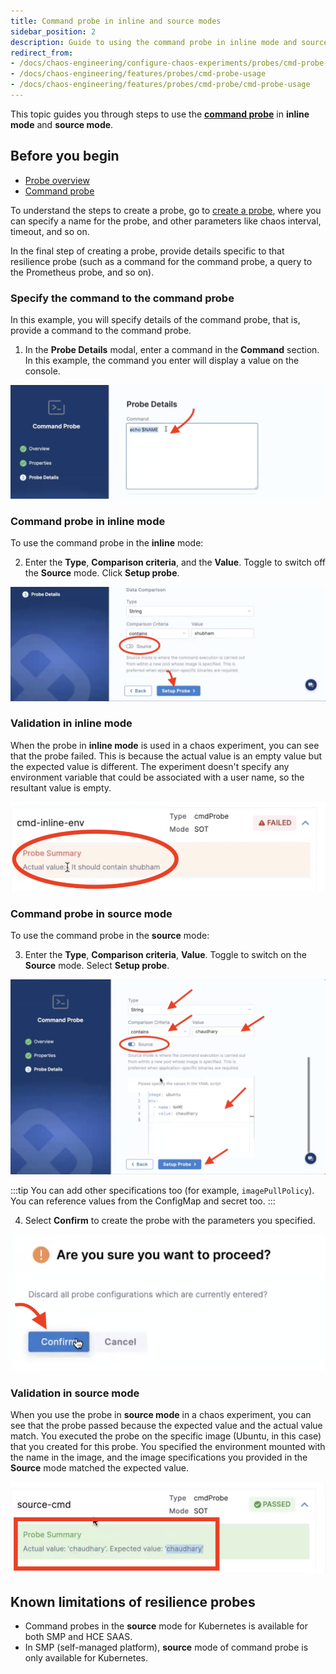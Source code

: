 ```yaml
---
title: Command probe in inline and source modes
sidebar_position: 2
description: Guide to using the command probe in inline mode and source mode
redirect_from:
- /docs/chaos-engineering/configure-chaos-experiments/probes/cmd-probe-usage
- /docs/chaos-engineering/features/probes/cmd-probe-usage
- /docs/chaos-engineering/features/probes/cmd-probe/cmd-probe-usage
---
```


This topic guides you through steps to use the [**command probe**](/docs/chaos-engineering/features/resilience-probes/cmd-probe) in **inline mode** and **source mode**.

## Before you begin

* [Probe overview](/docs/chaos-engineering/features/resilience-probes/overview)
* [Command probe](/docs/chaos-engineering/features/resilience-probes/cmd-probe)


To understand the steps to create a probe, go to [create a probe](/docs/chaos-engineering/features/resilience-probes/use-probe#create-a-resilience-probe), where you can specify a name for the probe, and other parameters like chaos interval, timeout, and so on.

In the final step of creating a probe, provide details specific to that resilience probe (such as a command for the command probe, a query to the Prometheus probe, and so on).

### Specify the command to the command probe

In this example, you will specify details of the command probe, that is, provide a command to the command probe.

1. In the **Probe Details** modal, enter a command in the **Command** section. In this example, the command you enter will display a value on the console.

 ![Step 1](./static/source-mode-3.png)

### Command probe in inline mode

To use the command probe in the **inline** mode:

2. Enter the **Type**, **Comparison criteria**, and the **Value**. Toggle to switch off the **Source** mode. Click **Setup probe**.

 ![Step 2](./static/inline-3.png)

### Validation in inline mode

When the probe in **inline mode** is used in a chaos experiment, you can see that the probe failed. This is because the actual value is an empty value but the expected value is different. The experiment doesn't specify any environment variable that could be associated with a user name, so the resultant value is empty.

 ![validation inline](./static/val-inline.png)

### Command probe in source mode

To use the command probe in the **source** mode:

3. Enter the **Type**, **Comparison criteria**, **Value**. Toggle to switch on the **Source** mode. Select **Setup probe**.

 ![Step 2](./static/source-mode-4.png)


:::tip
You can add other specifications too (for example, `imagePullPolicy`). You can reference values from the ConfigMap and secret too.
:::

4. Select **Confirm** to create the probe with the parameters you specified.

 ![Step 3](./static/confirm-5.png)

### Validation in source mode

When you use the probe in **source mode** in a chaos experiment, you can see that the probe passed because the expected value and the actual value match. You executed the probe on the specific image (Ubuntu, in this case) that you created for this probe. You specified the environment mounted with the name in the image, and the image specifications you provided in the **Source** mode matched the expected value.

 ![validation source](./static/val-source.png)

## Known limitations of resilience probes

* Command probes in the **source** mode for Kubernetes is available for both SMP and HCE SAAS.
* In SMP (self-managed platform), **source** mode of command probe is only available for Kubernetes.